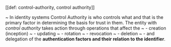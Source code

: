 [[def: control-authority, control authority]]

~ In identity systems Control Authority is who controls what and that is the primary factor in determining the basis for trust in them. The entity with *control authority* takes action through operations that affect the
~ - creation (inception)
~ - updating
~ - rotation
~ - revocation
~ - deletion
~ - and delegation of the **authentication factors and their relation to the identifier**.